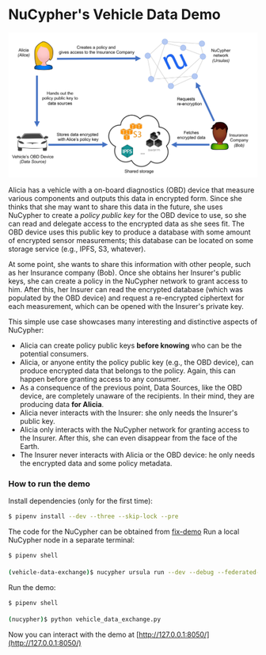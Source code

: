 # NuCypher's Vehicle Data Demo

![Vehicle Data Demo](./assets/demo_overview.png)

Alicia has a vehicle with a on-board diagnostics (OBD) device that measure various components and outputs this data in encrypted form. Since she thinks that she may want to share this data in the future, she uses NuCypher to create a _policy public key_ for the OBD device to use, so she can read and delegate access to the encrypted data as she sees fit. The OBD device uses this public key to produce a database with some amount of encrypted sensor measurements; this database can be located on some storage service (e.g., IPFS, S3, whatever). 

At some point, she wants to share this information with other people, such as her Insurance company (Bob). Once she obtains her Insurer's public keys, she can create a policy in the NuCypher network to grant access to him. After this, her Insurer can read the encrypted database (which was populated by the OBD device) and request a re-encrypted ciphertext for each measurement, which can be opened with the Insurer's private key.

This simple use case showcases many interesting and distinctive aspects of NuCypher:
  - Alicia can create policy public keys **before knowing** who can be the potential consumers.
  - Alicia, or anyone entity the policy public key (e.g., the OBD device), can produce encrypted data that belongs to the policy. Again, this can happen before granting access to any consumer.
  - As a consequence of the previous point, Data Sources, like the OBD device, are completely unaware of the recipients. In their mind, they are producing data **for Alicia**.
  - Alicia never interacts with the Insurer: she only needs the Insurer's public key.
  - Alicia only interacts with the NuCypher network for granting access to the Insurer. After this, she can even disappear from the face of the Earth.
  - The Insurer never interacts with Alicia or the OBD device: he only needs the encrypted data and some policy metadata.

### How to run the demo
Install dependencies (only for the first time):
```sh
$ pipenv install --dev --three --skip-lock --pre
```

The code for the NuCypher can be obtained from [fix-demo](https://github.com/cygnusv/nucypher/tree/fix-demo)
Run a local NuCypher node in a separate terminal:
```sh
$ pipenv shell

(vehicle-data-exchange)$ nucypher ursula run --dev --debug --federated-only
```

Run the demo:
```sh
$ pipenv shell

(nucypher)$ python vehicle_data_exchange.py
```

Now you can interact with the demo at [http://127.0.0.1:8050/](http://127.0.0.1:8050/)
